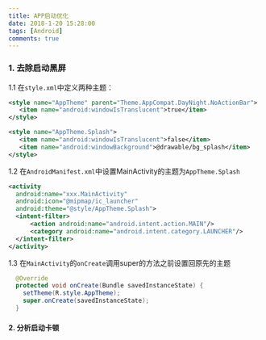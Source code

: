 ```yaml
---
title: APP启动优化
date: 2018-1-20 15:28:00
tags: [Android]
comments: true
---
```


### 1. 去除启动黑屏

1.1 在`style.xml`中定义两种主题：

```Xml
<style name="AppTheme" parent="Theme.AppCompat.DayNight.NoActionBar">
   <item name="android:windowIsTranslucent">true</item>
</style>

<style name="AppTheme.Splash">
   <item name="android:windowIsTranslucent">false</item>
   <item name="android:windowBackground">@drawable/bg_splash</item>
</style>
```

1.2 在`AndroidManifest.xml`中设置MainActivity的主题为`AppTheme.Splash`

```Xml
<activity
  android:name="xxx.MainActivity"
  android:icon="@mipmap/ic_launcher"
  android:theme="@style/AppTheme.Splash">
  <intent-filter>
      <action android:name="android.intent.action.MAIN"/>
      <category android:name="android.intent.category.LAUNCHER"/>
  </intent-filter>
</activity>
```

1.3 在`MainActivity`的`onCreate`调用super的方法之前设置回原先的主题

```java
  @Override
  protected void onCreate(Bundle savedInstanceState) {
    setTheme(R.style.AppTheme);
    super.onCreate(savedInstanceState);
  }
```

#### 2. 分析启动卡顿

